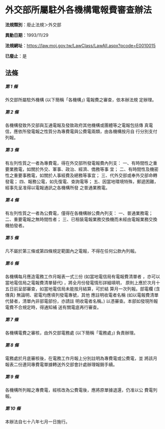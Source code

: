 # 外交部所屬駐外各機構電報費審查辦法

**法規類別**：廢止法規＞外交部

**異動日期**：1993/11/29  

**法規網址**：https://law.moj.gov.tw/LawClass/LawAll.aspx?pcode=E0010015

**已廢止**：是



## 法條
##### 第 1 條
外交部所屬駐外機構 (以下簡稱「各機構」) 電報費之審查，依本辦法規
定辦理。


##### 第 2 條
各機構發致外交部與互通電報及發致政府其他機構或團體等之電報包括傳
真電信，應依所發電報之性質分為專費電與公費電兩類，由各機構按月自
行分別支付列報。


##### 第 3 條
有左列性質之一者為專費電，得在外交部所發電報費內列支：
一、有時間性之重要業務電，如關於外交、軍事、政治、經濟、僑務等事
    宜；
二、有時間性及機密性之重要事務電，如關於人事經費及總務等事宜；
三、代外交部或奉外交部命轉發電；
四、報務公電，如先復電、查詢電等；
五、因當地環境特殊，郵遞困難，經事先呈准得以電報通訊之各機構所發
    之普通業務電。


##### 第 4 條
有左列性質之一者為公費電，僅得在各機構辦公費內列支：
一、普通業務電；
二、重要電報之無時間性者；
三、已租裝電報業務交換機而未經由電報業務交換機拍發者。


##### 第 5 條
凡不屬於第三條或第四條規定範圍內之電報，不得在任何公款內列報。


##### 第 6 條
各機構每月應造電務工作月報表一式三份 (如當地電信局有電報費清單者
，亦可以當地電信局之電報費清單替代) ，將全月份發電情形詳細填明，
原則上應於次月十五日前呈部審查，如當地電信局未能按月結算，可於結
算月一次列報。部電欄 (含傳真) 無論明、密電均應填列發電專號，其他
應註明收電者名稱 (如以電報費清單代替者，清單內非部電部份，亦請註
明收電者名稱。) 以憑審查。本部如發現所報電費不合規定時，得通知補
送有關電底再行審查。


##### 第 7 條
各機構電費之審核，由外交部電務處 (以下簡稱「電務處」) 負責辦理。


##### 第 8 條
電務處於月底審核後，在電務工作月報上分別註明為專費電或公費電，並
將該月報表二份連同專費電單據轉送外交部會計處辦理報銷手續。


##### 第 9 條
各機構所列報之專費電，經核改為公費電後，應將原單據退還，仍准以公
費電列報。


##### 第 10 條
本辦法自七十八年七月一日施行。



